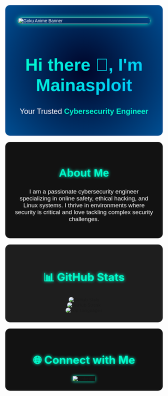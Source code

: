 <!-- Header with Anime GIF -->
<div style="display: flex; flex-direction: column; align-items: center; justify-content: center; background: radial-gradient(circle at center, #000428, #004e92); color: #ffffff; padding: 40px; font-family: 'Poppins', sans-serif; border-radius: 15px;">
  <img src="https://github.com/kelvin20199/kelvin20199/blob/main/goku%20anime%20banner.gif" alt="Goku Anime Banner" style="width: 100%; max-width: 1725px; height: auto; border-radius: 10px; box-shadow: 0 0 15px #00ffcc;">
  <div style="text-align: center; margin-top: 20px;">
    <h1 style="font-size: 3.5rem; font-weight: 900; background: linear-gradient(135deg, #00ffcc, #00bfff); -webkit-background-clip: text; -webkit-text-fill-color: transparent;">
      Hi there 👋, I'm Mainasploit
    </h1>
    <p style="font-size: 1.5rem;">Your Trusted <span style="color: #00ffcc; font-weight: bold;">Cybersecurity Engineer</span></p>
  </div>
</div>

<!-- About Me Section -->
<div style="background-color: #121212; padding: 30px; border-radius: 15px; margin-top: 20px; color: #ffffff; font-family: 'Poppins', sans-serif; text-align: center;">
  <h2 style="color: #00ffcc; font-size: 2.2rem; text-shadow: 0 0 10px #00ffcc;">
    About Me
  </h2>
  <p style="font-size: 1.2rem;">I am a passionate cybersecurity engineer specializing in online safety, ethical hacking, and Linux systems. I thrive in environments where security is critical and love tackling complex security challenges.</p>
</div>

<!-- GitHub Stats Section -->
<div style="background-color: #1e1e1e; padding: 30px; border-radius: 15px; margin-top: 20px; text-align: center;">
  <h2 style="color: #00ffcc; font-size: 2.2rem; text-shadow: 0 0 10px #00ffcc;">📊 GitHub Stats</h2>
  <div>
    <img src="https://github-readme-stats.vercel.app/api?username=mainasploit&theme=omni&hide_border=true&include_all_commits=false&count_private=false" alt="GitHub Stats" style="border-radius: 10px;">
    <br/>
    <img src="https://github-readme-streak-stats.herokuapp.com/?user=mainasploit&theme=omni&hide_border=true" alt="GitHub Streak" style="border-radius: 10px;">
    <br/>
    <img src="https://github-readme-stats.vercel.app/api/top-langs/?username=mainasploit&theme=omni&hide_border=true&include_all_commits=false&count_private=false&layout=compact" alt="Top Languages" style="border-radius: 10px;">
  </div>
</div>

<!-- Social Links Section -->
<div align="center" style="padding: 30px; background-color: #121212; border-radius: 15px; margin-top: 20px;">
  <h2 style="color: #00ffcc; font-size: 2.2rem; text-shadow: 0 0 10px #00ffcc;">🌐 Connect with Me</h2>
  <a href="https://www.linkedin.com/in/your-linkedin-profile" style="text-decoration: none; margin: 10px;">
    <img src="https://img.shields.io/badge/LinkedIn-0077B5?style=for-the-badge&logo=linkedin&logoColor=white" alt="LinkedIn" style="transition: transform 0.3s; box-shadow: 0 0 10px #00ffcc;">
  </a>
</div>

<!-- Footer -->
<p style="text-align: center; color: #ffffff; font-size: 0.9rem; margin-top: 20px;">
  <!-- Proudly created with GPRM ( https://gprm.itsvg.in ) -->
</p>
